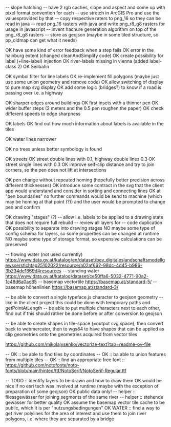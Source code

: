 -- slope hatching
-- have 2 rgb caches, slope and aspect and come up with pixel format convention for each
-- use stretch in ArcGIS Pro and use the valuesprovided by that
-- copy respective raters to png_16 so they can be read in java
-- read png_16 rasters with java and write png_r8_g8 rasters for usage in javascript
-- invent hachure generation algorithm on top of the png_r8_g8 rasters
-- store as geojson (maybe in some tiled structure, so pp_oldmap can get what it needs)

OK have some kind of error feedback when a step fails
OK error in the hainburg extent (changed cleanAndSimplify code)
OK create possibility for label (+line-label) injection
OK river-labels missing in vienna (added label-class 2)
OK Seilbahn

OK symbol filter for line labels
OK re-implement fill polygons (maybe just use some union geometry and remove code)
OK allow switching of display to pure map svg display
OK add some logic (bridges?) to know if a road is passing over i.e. a highway

OK sharper edges around buildings
OK first insets with a thinner pen
OK wider buffer steps (2 meters and the 0.5 pen roughen the paper)
OK check different speeds to edge sharpness

OK labels
OK find out how much information about labels is available in the tiles

OK water lines narrower

OK no trees unless better symbology is found

OK streets
OK street double lines with 0.1, highway double lines 0.3
OK street single lines with 0.3
OK improve self-clip distance and try to join corners, so the pen does not lift at intersections

OK pen change without repeated homing (hopefully better precision across different thicknesses)
OK introduce some contract in the svg that the client app would understand and consider in sorting and connecting lines
OK at "pen boundaries" no further commands would be send to machine (which may be homing at that point (?)) and the user would be prompted to change pen and confirm

OK drawing "stages" (?)
-- allow i.e. labels to be applied to a drawing state that does not require full rebuild
-- review all layers for
-- code duplication
OK possibility to separate into drawing stages
NO maybe some type of config schema for layers, so some properties can be changed at runtime
NO maybe some type of storage format, so expensive calculations can be preserved

-- flowing water (not used currently)
https://www.data.gv.at/katalog/en/dataset/bev_digitaleslandschaftsmodellgewsserstichtag25102022/resource/a02af662-98dc-4d45-b986-3b234de1869d#resources
-- standing water
https://www.data.gv.at/katalog/dataset/ce50ffa6-5032-4771-90a2-1c48d6a0ac85
-- basemap vectortile
https://basemap.at/standard-5/
-- basemap höhenlinien
https://basemap.at/standard-3/

-- be able to convert a single typeface.js character to geojson geometry
-- like in the client project this could be done with temporary paths and getPointAtLength
-- be able to put multiple characters next to each other, find out if this should rather be done before or after conversion to geojson

-- be able to create shapes in tile-space (=output svg space), then convert back to webmercator, then to wgs84 to have shapes that can be applied as clip geometries onto the geometries acquired from vector tiles

https://github.com/mikolalysenko/vectorize-text?tab=readme-ov-file

-- OK :: be able to find tiles by coordinates
-- OK :: ba able to union features from multiple tiles
-- OK :: find an appropriate free font :: https://github.com/notofonts/noto-fonts/blob/main/hinted/ttf/NotoSerif/NotoSerif-Regular.ttf

-- TODO :: identify layers to be drawn and how to draw them
OK would be nice if no esri tech was involved at runtime (maybe with the exception of preparation of some geojson)
OK public data only!
-- helper :: fliessgewässer for joining segments of the same river
-- helper :: stehende gewässer for better quality
OK assume the basemap vector tile cache to be public, which it is per "nutzungsbedingungen"
OK WATER :: find a way to get river polylines for the area of interest and use them to join river polygons, i.e. where they are separated by a bridge
